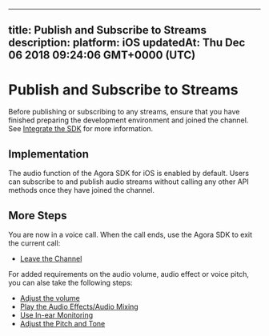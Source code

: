 
---
title: Publish and Subscribe to Streams
description: 
platform: iOS
updatedAt: Thu Dec 06 2018 09:24:06 GMT+0000 (UTC)
---
# Publish and Subscribe to Streams
Before publishing or subscribing to any streams, ensure that you have finished preparing the development environment and joined the channel. See [Integrate the SDK](../../en/Voice/ios_audio.md) for more information.

## Implementation
The audio function of the Agora SDK for iOS is enabled by default. Users can subscribe to and publish audio streams without calling any other API methods once they have joined the channel.

## More Steps
You are now in a voice call. When the call ends, use the Agora SDK to exit the current call:

* [Leave the Channel](../../en/Voice/leave_ios.md)

For added requirements on the audio volume, audio effect or voice pitch, you can alse take the following steps:

* [Adjust the volume](../../en/Voice/volume_ios_audio.md)
* [Play the Audio Effects/Audio Mixing](../../en/Voice/effect_mixing_ios_audio.md)
* [Use In-ear Monitoring](../../en/Voice/in-ear_ios_audio.md)
* [Adjust the Pitch and Tone](../../en/Voice/voice_effect_ios_audio.md)
